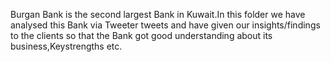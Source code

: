 Burgan Bank is the second largest Bank in Kuwait.In this folder we have analysed this Bank via Tweeter tweets and have given our insights/findings to the 
clients so that the Bank got good understanding about its business,Keystrengths etc.
